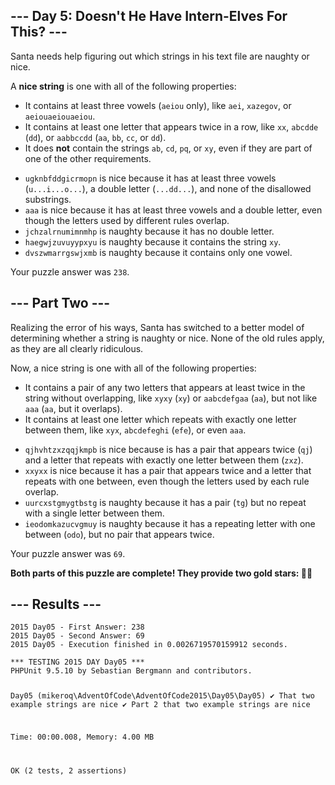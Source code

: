 <article class="day-desc"><h2>--- Day 5: Doesn't He Have Intern-Elves For This? ---</h2><p>Santa needs help figuring out which strings in his text file are naughty or nice.</p>
<p>A <b>nice string</b> is one with all of the following properties:</p>
<ul>
<li>It contains at least three vowels (<code>aeiou</code> only), like <code>aei</code>, <code>xazegov</code>, or <code title="John Madden John Madden John Madden">aeiouaeiouaeiou</code>.</li>
<li>It contains at least one letter that appears twice in a row, like <code>xx</code>, <code>abcdde</code> (<code>dd</code>), or <code>aabbccdd</code> (<code>aa</code>, <code>bb</code>, <code>cc</code>, or <code>dd</code>).</li>
<li>It does <b>not</b> contain the strings <code>ab</code>, <code>cd</code>, <code>pq</code>, or <code>xy</code>, even if they are part of one of the other requirements.</li>
</ul>

<ul>
<li><code>ugknbfddgicrmopn</code> is nice because it has at least three vowels (<code>u...i...o...</code>), a double letter (<code>...dd...</code>), and none of the disallowed substrings.</li>
<li><code>aaa</code> is nice because it has at least three vowels and a double letter, even though the letters used by different rules overlap.</li>
<li><code>jchzalrnumimnmhp</code> is naughty because it has no double letter.</li>
<li><code>haegwjzuvuyypxyu</code> is naughty because it contains the string <code>xy</code>.</li>
<li><code>dvszwmarrgswjxmb</code> is naughty because it contains only one vowel.</li>
</ul>

</article>
<p>Your puzzle answer was <code>238</code>.</p><article class="day-desc"><h2 id="part2">--- Part Two ---</h2><p>Realizing the error of his ways, Santa has switched to a better model of determining whether a string is naughty or nice.  None of the old rules apply, as they are all clearly ridiculous.</p>
<p>Now, a nice string is one with all of the following properties:</p>
<ul>
<li>It contains a pair of any two letters that appears at least twice in the string without overlapping, like <code>xyxy</code> (<code>xy</code>) or <code>aabcdefgaa</code> (<code>aa</code>), but not like <code>aaa</code> (<code>aa</code>, but it overlaps).</li>
<li>It contains at least one letter which repeats with exactly one letter between them, like <code>xyx</code>, <code>abcdefeghi</code> (<code>efe</code>), or even <code>aaa</code>.</li>
</ul>

<ul>
<li><code>qjhvhtzxzqqjkmpb</code> is nice because is has a pair that appears twice (<code>qj</code>) and a letter that repeats with exactly one letter between them (<code>zxz</code>).</li>
<li><code>xxyxx</code> is nice because it has a pair that appears twice and a letter that repeats with one between, even though the letters used by each rule overlap.</li>
<li><code>uurcxstgmygtbstg</code> is naughty because it has a pair (<code>tg</code>) but no repeat with a single letter between them.</li>
<li><code>ieodomkazucvgmuy</code> is naughty because it has a repeating letter with one between (<code>odo</code>), but no pair that appears twice.</li>
</ul>

</article>
<p>Your puzzle answer was <code>69</code>.</p><p class="day-success"><b>Both parts of this puzzle are complete! They provide two gold stars: 🌟🌟</b></p>
<h2>--- Results ---</h2>
<pre><code>2015 Day05 - First Answer: 238
2015 Day05 - Second Answer: 69
2015 Day05 - Execution finished in 0.0026719570159912 seconds.
</code></pre>
<pre><code>*** TESTING 2015 DAY Day05 ***
PHPUnit 9.5.10 by Sebastian Bergmann and contributors.

Day05 (mikeroq\AdventOfCode\AdventOfCode2015\Day05\Day05)
 ✔ That two example strings are nice
 ✔ Part 2 that two example strings are nice

Time: 00:00.008, Memory: 4.00 MB

OK (2 tests, 2 assertions)
</code></pre>